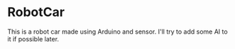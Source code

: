 # RobotCar
This is a robot car made using Arduino and sensor. I'll try to add some AI to it if possible later.
